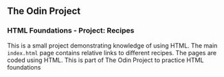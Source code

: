 ## The Odin Project 

### HTML Foundations - Project: Recipes

This is a small project demonstrating knowledge of using HTML. The main `index.html` page contains relative links to different recipes. The pages are coded using HTML. This is part of The Odin Project to practice HTML foundations